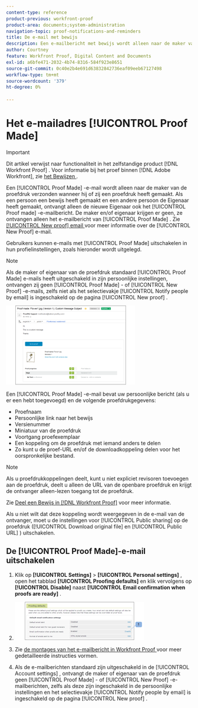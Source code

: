 ```yaml
---
content-type: reference
product-previous: workfront-proof
product-area: documents;system-administration
navigation-topic: proof-notifications-and-reminders
title: De e-mail met bewijs
description: Een e-mailbericht met bewijs wordt alleen naar de maker van het bewijs verzonden wanneer hij of zij een bewijs heeft aangemaakt. Als een persoon een bewijs heeft aangemaakt en een andere persoon de Eigenaar heeft gemaakt, ontvangt alleen de nieuwe Eigenaar ook het Maken van het Bewijs e-mail. De maker en/of eigenaar krijgen er geen, ze ontvangen alleen een e-mail met het bewijs. Voor meer informatie over de nieuwe e-mail van het Bewijs, zie Nieuwe proefdruk e-mail.
author: Courtney
feature: Workfront Proof, Digital Content and Documents
exl-id: a6bfe471-2032-4b74-8316-584f923e8651
source-git-commit: 0c40e2b4e691d63832842736eaf09eeb67127498
workflow-type: tm+mt
source-wordcount: '379'
ht-degree: 0%

---
```


# Het e-mailadres [!UICONTROL Proof Made]

>[!IMPORTANT]
>
>Dit artikel verwijst naar functionaliteit in het zelfstandige product [!DNL Workfront Proof] . Voor informatie bij het proef binnen [!DNL Adobe Workfront], zie [ het Bewijzen ](../../../review-and-approve-work/proofing/proofing.md).

Een [!UICONTROL Proof Made] -e-mail wordt alleen naar de maker van de proefdruk verzonden wanneer hij of zij een proefdruk heeft gemaakt. Als een persoon een bewijs heeft gemaakt en een andere persoon de Eigenaar heeft gemaakt, ontvangt alleen de nieuwe Eigenaar ook het [!UICONTROL Proof made] -e-mailbericht. De maker en/of eigenaar krijgen er geen, ze ontvangen alleen het e-mailbericht van [!UICONTROL Proof Made] . Zie [[!UICONTROL New proof] email ](../../../workfront-proof/wp-emailsntfctns/proof-notifications-and-reminders/new-proof-email.md) voor meer informatie over de [!UICONTROL New Proof] e-mail.

Gebruikers kunnen e-mails met [!UICONTROL Proof Made] uitschakelen in hun profielinstellingen, zoals hieronder wordt uitgelegd.

>[!NOTE]
>
> Als de maker of eigenaar van de proefdruk standaard [!UICONTROL Proof Made] e-mails heeft uitgeschakeld in zijn persoonlijke instellingen, ontvangen zij geen [!UICONTROL Proof Made] - of [!UICONTROL New Proof] -e-mails, zelfs niet als het selectievakje [!UICONTROL Notify people by email] is ingeschakeld op de pagina [!UICONTROL New proof] .

![ Proof_Made_Email.png ](assets/proof-made-email-350x214.png)

Een [!UICONTROL Proof Made] -e-mail bevat uw persoonlijke bericht (als u er een hebt toegevoegd) en de volgende proefdrukgegevens:

* Proefnaam
* Persoonlijke link naar het bewijs
* Versienummer
* Miniatuur van de proefdruk
* Voortgang proefexemplaar
* Een koppeling om de proefdruk met iemand anders te delen
* Zo kunt u de proef-URL en/of de downloadkoppeling delen voor het oorspronkelijke bestand.

>[!NOTE]
>
> Als u proefdrukkoppelingen deelt, kunt u niet expliciet revisoren toevoegen aan de proefdruk, deelt u alleen de URL van de openbare proefdruk en krijgt de ontvanger alleen-lezen toegang tot de proefdruk.

Zie [ Deel een Bewijs in  [!DNL Workfront Proof]](../../../workfront-proof/wp-work-proofsfiles/share-proofs-and-files/share-proof.md) voor meer informatie.

Als u niet wilt dat deze koppeling wordt weergegeven in de e-mail van de ontvanger, moet u de instellingen voor [!UICONTROL Public sharing] op de proefdruk ([!UICONTROL Download original file] en [!UICONTROL Public URL] ) uitschakelen.

## De [!UICONTROL Proof Made]-e-mail uitschakelen

1. Klik op **[!UICONTROL Settings]** > **[!UICONTROL Personal settings]** , open het tabblad **[!UICONTROL Proofing defaults]** en klik vervolgens op **[!UICONTROL Disable]** naast **[!UICONTROL Email confirmation when proofs are ready]** .

1. ![ Proof_Made_-_proofing_defaults.png ](assets/proof-made---proofing-defaults-350x103.png)

1. Zie [ de montages van het e-mailbericht in Workfront Proof ](../../../workfront-proof/wp-emailsntfctns/email-alerts/config-email-notification-settings-wp.md) voor meer gedetailleerde instructies vormen.
1. Als de e-mailberichten standaard zijn uitgeschakeld in de [!UICONTROL Account settings] , ontvangt de maker of eigenaar van de proefdruk geen [!UICONTROL Proof Made] - of [!UICONTROL New Proof] -e-mailberichten, zelfs als deze zijn ingeschakeld in de persoonlijke instellingen en het selectievakje [!UICONTROL Notify people by email] is ingeschakeld op de pagina [!UICONTROL New proof] .
